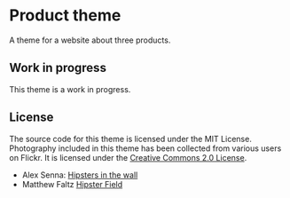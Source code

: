 # Product theme

A theme for a website about three products.

## Work in progress

This theme is a work in progress.

## License

The source code for this theme is licensed under the MIT License. Photography included in this theme has been collected from various users on Flickr. It is licensed under the [Creative Commons 2.0 License](https://creativecommons.org/licenses/by-nc-sa/2.0/).

- Alex Senna: [Hipsters in the wall](https://www.flickr.com/photos/alexsenna/6299319467)
- Matthew Faltz [Hipster Field](https://www.flickr.com/photos/matthewthecoolguy/7922230328)

